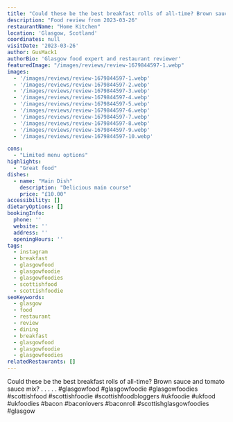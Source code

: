 ```yaml
---
title: "Could these be the best breakfast rolls of all-time? Brown sauce and tomato sauce mix?"
description: "Food review from 2023-03-26"
restaurantName: "Home Kitchen"
location: 'Glasgow, Scotland'
coordinates: null
visitDate: '2023-03-26'
author: GusMack1
authorBio: 'Glasgow food expert and restaurant reviewer'
featuredImage: "/images/reviews/review-1679844597-1.webp"
images:
  - '/images/reviews/review-1679844597-1.webp'
  - '/images/reviews/review-1679844597-2.webp'
  - '/images/reviews/review-1679844597-3.webp'
  - '/images/reviews/review-1679844597-4.webp'
  - '/images/reviews/review-1679844597-5.webp'
  - '/images/reviews/review-1679844597-6.webp'
  - '/images/reviews/review-1679844597-7.webp'
  - '/images/reviews/review-1679844597-8.webp'
  - '/images/reviews/review-1679844597-9.webp'
  - '/images/reviews/review-1679844597-10.webp'

cons:
  - "Limited menu options"
highlights:
  - "Great food"
dishes:
  - name: "Main Dish"
    description: "Delicious main course"
    price: "£10.00"
accessibility: []
dietaryOptions: []
bookingInfo:
  phone: ''
  website: ''
  address: ''
  openingHours: ''
tags:
  - instagram
  - breakfast
  - glasgowfood
  - glasgowfoodie
  - glasgowfoodies
  - scottishfood
  - scottishfoodie
seoKeywords:
  - glasgow
  - food
  - restaurant
  - review
  - dining
  - breakfast
  - glasgowfood
  - glasgowfoodie
  - glasgowfoodies
relatedRestaurants: []
---
```

Could these be the best breakfast rolls of all-time? Brown sauce and tomato sauce mix?
.
.
.
.
.
#glasgowfood #glasgowfoodie #glasgowfoodies #scottishfood #scottishfoodie #scottishfoodbloggers #ukfoodie #ukfood #ukfoodies #bacon #baconlovers #baconroll #scottishglasgowfoodies #glasgow
